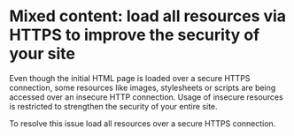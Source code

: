 # Mixed content: load all resources via HTTPS to improve the security of your site

Even though the initial HTML page is loaded over a secure HTTPS connection, some resources like images, stylesheets or scripts are being accessed over an insecure HTTP connection. Usage of insecure resources is restricted to strengthen the security of your entire site.

To resolve this issue load all resources over a secure HTTPS connection.
